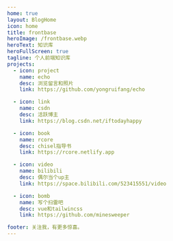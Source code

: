 ```yaml
---
home: true
layout: BlogHome
icon: home
title: frontbase
heroImage: /frontbase.webp
heroText: 知识库
heroFullScreen: true
tagline: 个人前端知识库
projects:
  - icon: project
    name: echo
    desc: 浏览留言和照片
    link: https://github.com/yongruifang/echo

  - icon: link
    name: csdn
    desc: 活跃博主
    link: https://blog.csdn.net/iftodayhappy

  - icon: book
    name: rcore
    desc: chisel指导书
    link: https://rcore.netlify.app

  - icon: video
    name: bilibili
    desc: 偶尔当个up主
    link: https://space.bilibili.com/523415551/video

  - icon: bomb
    name: 写个扫雷吧
    desc: vue和tailwincss
    link: https://github.com/minesweeper

footer: 关注我，有更多惊喜。
---
```



